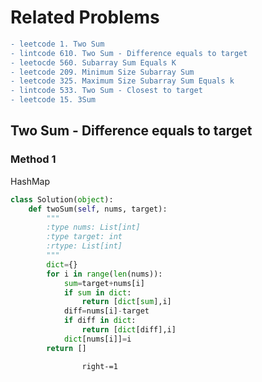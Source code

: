 ﻿# Related Problems
```diff
- leetcode 1. Two Sum  
- lintcode 610. Two Sum - Difference equals to target  
- leetocde 560. Subarray Sum Equals K  
- leetcode 209. Minimum Size Subarray Sum  
- leetcode 325. Maximum Size Subarray Sum Equals k
- lintcode 533. Two Sum - Closest to target
- leetcode 15. 3Sum
```
## Two Sum - Difference equals to target

### Method 1
HashMap
```python
class Solution(object):
    def twoSum(self, nums, target):
        """
        :type nums: List[int]
        :type target: int
        :rtype: List[int]
        """
        dict={}
        for i in range(len(nums)):
            sum=target+nums[i]
            if sum in dict:
                return [dict[sum],i]
            diff=nums[i]-target
            if diff in dict:
                return [dict[diff],i]
            dict[nums[i]]=i
        return []
```

                    right-=1